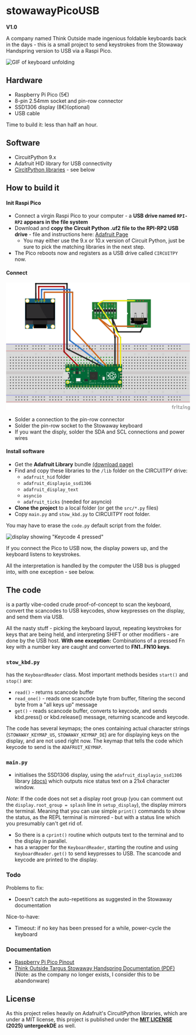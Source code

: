 # stowawayPicoUSB

**V1.0**

A company named Think Outside made ingenious foldable keyboards back in the days - this is a small project to send keystrokes from the Stowaway Handspring version to USB via a Raspi Pico.

![GIF of keyboard unfolding](./stowawayPicoUSB.gif "Stowaway keyboard unfolding")

## Hardware

- Raspberry Pi Pico (5€)
- 8-pin 2.54mm socket and pin-row connector
- SSD1306 display (8€)(optional)
- USB cable

Time to build it: less than half an hour.

## Software

- CircuitPython 9.x
- Adafruit HID library for USB connectivity
- [CircitPython libraries](https://circuitpython.org/libraries) - see below


## How to build it

#### Init Raspi Pico 

- Connect a virgin Raspi Pico to your computer - a **USB drive named ```RPI-RP2``` appears in the file system**
- Download and **copy the Circuit Python .uf2 file to the RPI-RP2 USB drive** - file and instructions here: [Adafruit Page](https://circuitpython.org/board/raspberry_pi_pico/) 
  - You may either use the 9.x or 10.x version of Circuit Python, just be sure to pick the matching libraries in the next step. 
- The Pico reboots now and registers as a USB drive called ```CIRCUITPY``` now. 

#### Connect

![Schematic](./PicoWiring_Breadboard.png)
- Solder a connection to the pin-row connector
- Solder the pin-row socket to the Stowaway keyboard
- If you want the disply, solder the SDA and SCL connections and power wires

#### Install software

- Get the **Adafruit Library** bundle [(download page)](https://circuitpython.org/libraries)
- Find and copy these libraries to the ```/lib``` folder on the CIRCUITPY drive: 
	- ```adafruit_hid``` folder
	- ```adafruit_displayio_ssd1306```
	- ```adafruit_display_text```
	- ```asyncio```
	- ```adafruit_ticks``` (needed for asyncio)
- **Clone the project** to a local folder (or get the ```src/*.py``` files)
- Copy ```main.py``` and ```stow_kbd.py``` to CIRCUITPY root folder.

You may have to erase the ```code.py``` default script from the folder.

![display showing "Keycode 4 pressed"](./keys_display.png)

If you connect the Pico to USB now, the display powers up, and the keyboard listens to keystrokes. 

All the interpretation is handled by the computer the USB bus is plugged into, with one exception - see below. 

## The code

is a partly vibe-coded crude proof-of-concept to scan the keyboard, convert the scancodes to USB keycodes, show keypresses on the display, and send them via USB.

All the nasty stuff - picking the keyboard layout, repeating keystrokes for keys that are being held, and interpreting SHIFT or other modifiers - are done by the USB host. **With one exception:** Combinations of a pressed Fn key with a number key are caught and converted to **FN1..FN10 keys**. 

### ```stow_kbd.py```

has the ```KeyboardReader``` class. Most important methods besides ```start()``` and ```stop()``` are: 

- ```read()``` - returns scancode buffer
- ```read_one()``` - reads one scancode byte from buffer, filtering the second byte from a "all keys up" message
- ```get()``` - reads scancode buffer, converts to keycode, and sends kbd.press() or kbd.release() message, returning scancode and keycode. 

The code has several keymaps; the ones containing actual character strings (```STOWAWAY_KEYMAP_US```, ```STOWAWAY_KEYMAP_DE```) are for displaying keys on the display, and are not used right now. The keymap that tells the code which keycode to send is the ```ADAFRUIT_KEYMAP```.

### ```main.py```

- initialises the SSD1306 display, using the ```adafruit_displayio_ssd1306``` library [(docs)](https://docs.circuitpython.org/projects/displayio_ssd1306/en/latest/) which outputs nice status text on a 21x4 character window.

*Note*: If the code does not set a display root group (you can comment out the ```display.root_group = splash``` line in ```setup_display```), the display mirrors the terminal. Meaning that you can use simple ```print()``` commands to show the status, as the REPL terminal is mirrored - but with a status line which you presumably can't get rid of. 

- So there is a ```cprint()``` routine which outputs text to the terminal and to the display in parallel.
- has a wrapper for the ```KeyboardReader```, starting the routine and using ```KeyboardReader.get()``` to send keypresses to USB. The scancode and keycode are printed to the display. 

### Todo

Problems to fix: 

- Doesn't catch the auto-repetitions as suggested in the Stowaway documentation

Nice-to-have: 

- Timeout: if no key has been pressed for a while, power-cycle the keyboard

### Documentation

- [Raspberry Pi Pico Pinout](https://www.elektronik-kompendium.de/sites/raspberry-pi/2611051.htm)
- [Think Outside Targus Stowaway Handspring Documentation (PDF)](./stowaway_handspring.pdf) (Note: as the company no longer exists, I consider this to be abandonware) 

## License

As this project relies heavily on Adafruit's CircuitPython libraries, which are under a MIT license, this project is published under the **[MIT LICENSE](./LICENSE) (2025) untergeekDE** as well. 

